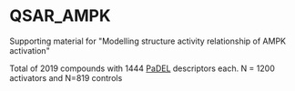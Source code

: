 # QSAR_AMPK
Supporting material for "Modelling structure activity relationship of AMPK activation"

Total of 2019 compounds with 1444 [PaDEL](http://www.yapcwsoft.com/padeldescriptor) descriptors each. N = 1200 activators and N=819 controls
